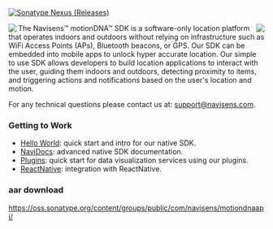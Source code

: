 [![Sonatype Nexus (Releases)](https://img.shields.io/nexus/r/https/oss.sonatype.org/com.navisens/motiondnaapi.svg?style=plastic)](https://oss.sonatype.org/content/repositories/releases/com/navisens/motiondnaapi/)

<img align="left"  src="https://miro.medium.com/fit/c/240/240/1*w3dfg7v3CuRXchzrjwqOOw.png">
<img align="right" src="https://camo.githubusercontent.com/b39d4ce762b8b1de914b2c8e338f9ad95ad1cf20/68747470733a2f2f7777772e6e61766973656e732e636f6d2f696d672f686f772d646f65732d69742d776f726b2d6d6f62696c652e676966">

The Navisens™ motionDNA™ SDK is a software-only location platform that operates indoors and outdoors without relying on infrastructure such as WiFi Access Points (APs), Bluetooth beacons, or GPS. Our SDK can be embedded into mobile apps to unlock hyper accurate location. Our simple to use SDK allows developers to build location applications to interact with the user, guiding them indoors and outdoors, detecting proximity to items, and triggering actions and notifications based on the user's location and motion. 

For any technical questions please contact us at: support@navisens.com.


### Getting to Work

* [Hello World](https://github.com/navisens/android-app-helloworld): quick start and intro for our native SDK.
* [NaviDocs](https://github.com/navisens/NaviDocs/blob/master/API.Android.md): advanced native SDK documentation.
* [Plugins](https://github.com/navisens/Android-Plugin): quick start for data visualization services using our plugins.
* [ReactNative](https://github.com/navisens/react-native-helloworld): integration with ReactNative.


### aar download

https://oss.sonatype.org/content/groups/public/com/navisens/motiondnaapi/


